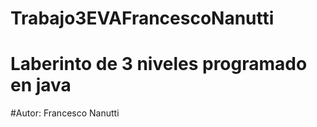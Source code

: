 # Trabajo3EVAFrancescoNanutti

# Laberinto de 3 niveles programado en java
#Autor: Francesco Nanutti


